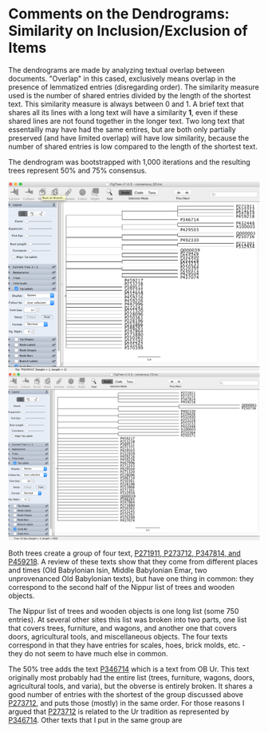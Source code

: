 # Comments on the Dendrograms: Similarity on Inclusion/Exclusion of Items

The dendrograms are made by analyzing textual overlap between documents. "Overlap" in this cased, exclusively means overlap in the presence of lemmatized entries (disregarding order). The similarity measure used is the number of shared entries divided by the length of the shortest text. This similarity measure is always between 0 and 1. A brief text that shares all its lines with a long text will have a similarity **1**, even if these shared lines are not found together in the longer text. Two long text that essentailly may have had the same entires, but are both only partially preserved (and have limited overlap) will have low similarity, because the number of shared entries is low compared to the length of the shortest text.

The dendrogram was bootstrapped with 1,000 iterations and the resulting trees represent 50% and 75% consensus. 

![50%](consensus_tree_50.png)
![75%](consensus_tree_75.png)

Both trees create a group of four text, [P271911, P273712, P347814, and P459218](http://oracc.org/dcclt/P271911,P273712,P347814,P459218). A review of these texts show that they come from different places and times (Old Babylonian Isin, Middle Babylonian Emar, two unprovenanced Old Babylonian texts), but have one thing in common: they correspond to the second half of the Nippur list of trees and wooden objects.

The Nippur list of trees and wooden objects is one long list (some 750 entries). At several other sites this list was broken into two parts, one list that covers trees, furniture, and wagons, and another one that covers doors, agricultural tools, and miscellaneous objects. The four texts correspond in that they have entries for scales, hoes, brick molds, etc. - they do not seem to have much else in common.

The 50% tree adds the text [P346714](http://oracc.org/dcclt/P346714) which is a text from OB Ur. This text originally most probably had the entire list (trees, furniture, wagons, doors, agricultural tools, and varia), but the obverse is entirely broken. It shares a good number of entries with the shortest of the group discussed above [P273712](http://oracc.org/dcclt/P273712), and puts those (mostly) in the same order. For those reasons I argued that [P273712](http://oracc.org/dcclt/P273712) is related to the Ur tradition as represented by [P346714](http://oracc.org/dcclt/P346714). Other texts that I put in the same group are 
